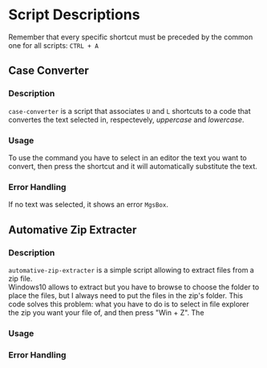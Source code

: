 # Script Descriptions
Remember that every specific shortcut must be preceded by the common one for all scripts: `CTRL + A`
## Case Converter
### Description
`case-converter` is a script that associates `U` and `L` shortcuts to a code that convertes the text selected in, respectevely, *uppercase* and *lowercase*.

### Usage 
To use the command you have to select in an editor the text you want to convert, then press the shortcut and it will automatically substitute the text.

### Error Handling
If no text was selected, it shows an error `MgsBox`.


## Automative Zip Extracter

### Description
`automative-zip-extracter` is a simple script allowing to extract files from a zip file.  
Windows10 allows to extract but you have to browse to choose the folder to place the files, 
but I always need to put the files in the zip's folder. 
This code solves this problem: what you have to do is to select in file explorer the zip you want your file of, 
and then press "Win + Z". The 

### Usage 


### Error Handling